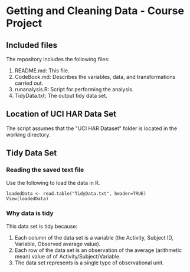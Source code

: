 Getting and Cleaning Data - Course Project
==========================================

Included files
--------------

The repository includes the following files:

1. README.md: This file.
2. CodeBook.md: Describes the variables, data, and transformations carried out.
2. runanalysis.R: Script for performing the analysis.
4. TidyData.txt: The output tidy data set. 

Location of UCI HAR Data Set
------------------------
The script assumes that the "UCI HAR Dataset" folder is located in the working directory. 

Tidy Data Set
-------------

### Reading the saved text file

Use the following to load the data in R.

    loadedData <- read.table("TidyData.txt", header=TRUE)
    View(loadedData)

### Why data is tidy

This data set is tidy because:

1. Each column of the data set is a variable (the Activity, Subject ID, Variable, Observed average value). 
2. Each row of the data set is an observation of the average (arithmetic mean) value of of Activity/Subject/Variable. 
3. The data set represents is a single type of observational unit. 

